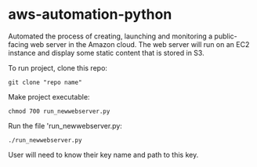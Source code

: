 # aws-automation-python

Automated the process of creating, launching and monitoring a public-facing web server in the Amazon cloud. 
The web server will run on an EC2 instance and display some static content that is stored in S3.

To run project, clone this repo:

    git clone "repo name"
  
Make project executable:

    chmod 700 run_newwebserver.py
  
Run the file 'run_newwebserver.py:

    ./run_newwebserver.py
  
User will need to know their key name and path to this key.
